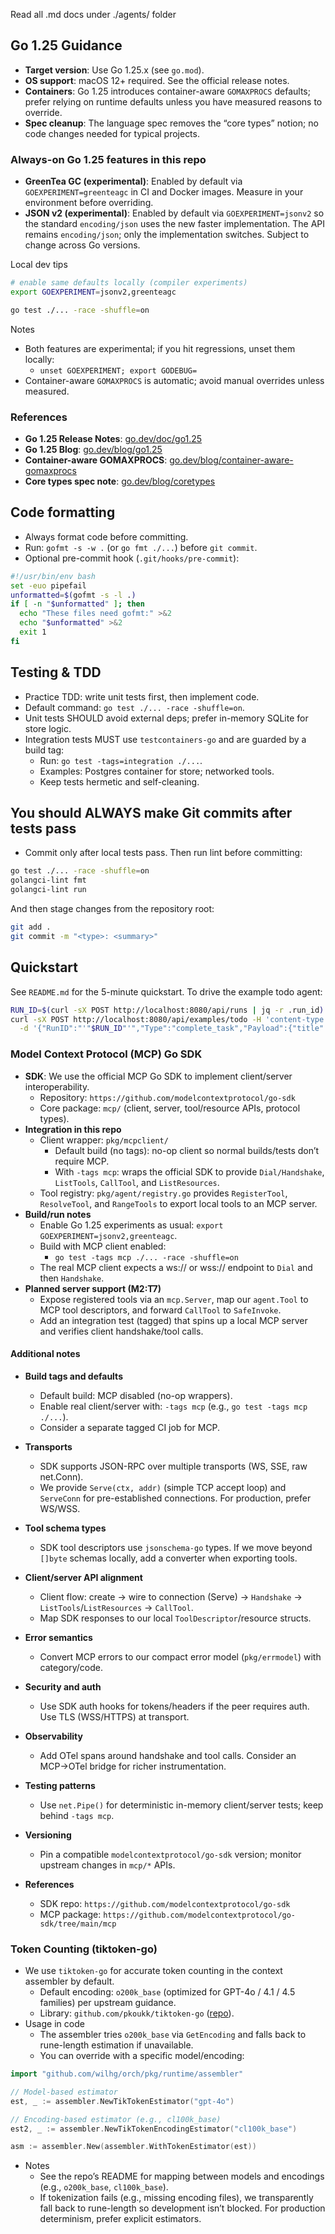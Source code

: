 Read all .md docs under ./agents/ folder

## Go 1.25 Guidance

- **Target version**: Use Go 1.25.x (see `go.mod`).
- **OS support**: macOS 12+ required. See the official release notes.
- **Containers**: Go 1.25 introduces container-aware `GOMAXPROCS` defaults; prefer relying on runtime defaults unless you have measured reasons to override.
- **Spec cleanup**: The language spec removes the “core types” notion; no code changes needed for typical projects.

### Always-on Go 1.25 features in this repo

- **GreenTea GC (experimental)**: Enabled by default via `GOEXPERIMENT=greenteagc` in CI and Docker images. Measure in your environment before overriding.
- **JSON v2 (experimental)**: Enabled by default via `GOEXPERIMENT=jsonv2` so the standard `encoding/json` uses the new faster implementation. The API remains `encoding/json`; only the implementation switches. Subject to change across Go versions.

Local dev tips

```bash
# enable same defaults locally (compiler experiments)
export GOEXPERIMENT=jsonv2,greenteagc

go test ./... -race -shuffle=on
```

Notes
- Both features are experimental; if you hit regressions, unset them locally:
  - `unset GOEXPERIMENT; export GODEBUG=`
- Container-aware `GOMAXPROCS` is automatic; avoid manual overrides unless measured.

### References
- **Go 1.25 Release Notes**: [go.dev/doc/go1.25](https://go.dev/doc/go1.25)
- **Go 1.25 Blog**: [go.dev/blog/go1.25](https://go.dev/blog/go1.25)
- **Container-aware GOMAXPROCS**: [go.dev/blog/container-aware-gomaxprocs](https://go.dev/blog/container-aware-gomaxprocs)
- **Core types spec note**: [go.dev/blog/coretypes](https://go.dev/blog/coretypes)

## Code formatting

- Always format code before committing.
- Run: `gofmt -s -w .` (or `go fmt ./...`) before `git commit`.
- Optional pre-commit hook (`.git/hooks/pre-commit`):

```bash
#!/usr/bin/env bash
set -euo pipefail
unformatted=$(gofmt -s -l .)
if [ -n "$unformatted" ]; then
  echo "These files need gofmt:" >&2
  echo "$unformatted" >&2
  exit 1
fi
```

## Testing & TDD

- Practice TDD: write unit tests first, then implement code.
- Default command: `go test ./... -race -shuffle=on`.
- Unit tests SHOULD avoid external deps; prefer in-memory SQLite for store logic.
- Integration tests MUST use `testcontainers-go` and are guarded by a build tag:
  - Run: `go test -tags=integration ./...`.
  - Examples: Postgres container for store; networked tools.
  - Keep tests hermetic and self-cleaning.

## You should ALWAYS make Git commits after tests pass

- Commit only after local tests pass. Then run lint before committing:

```bash
go test ./... -race -shuffle=on
golangci-lint fmt
golangci-lint run
```

And then stage changes from the repository root:
```bash
git add .
git commit -m "<type>: <summary>"
```

## Quickstart

See `README.md` for the 5-minute quickstart. To drive the example todo agent:

```bash
RUN_ID=$(curl -sX POST http://localhost:8080/api/runs | jq -r .run_id)
curl -sX POST http://localhost:8080/api/examples/todo -H 'content-type: application/json' \
  -d '{"RunID":"'"$RUN_ID"'","Type":"complete_task","Payload":{"title":"demo"}}'
```

### Model Context Protocol (MCP) Go SDK

- **SDK**: We use the official MCP Go SDK to implement client/server interoperability.
  - Repository: `https://github.com/modelcontextprotocol/go-sdk`
  - Core package: `mcp/` (client, server, tool/resource APIs, protocol types).
- **Integration in this repo**
  - Client wrapper: `pkg/mcpclient/`
    - Default build (no tags): no-op client so normal builds/tests don’t require MCP.
    - With `-tags mcp`: wraps the official SDK to provide `Dial/Handshake`, `ListTools`, `CallTool`, and `ListResources`.
  - Tool registry: `pkg/agent/registry.go` provides `RegisterTool`, `ResolveTool`, and `RangeTools` to export local tools to an MCP server.
- **Build/run notes**
  - Enable Go 1.25 experiments as usual: `export GOEXPERIMENT=jsonv2,greenteagc`.
  - Build with MCP client enabled:
    - `go test -tags mcp ./... -race -shuffle=on`
  - The real MCP client expects a ws:// or wss:// endpoint to `Dial` and then `Handshake`.
- **Planned server support (M2:T7)**
  - Expose registered tools via an `mcp.Server`, map our `agent.Tool` to MCP tool descriptors, and forward `CallTool` to `SafeInvoke`.
  - Add an integration test (tagged) that spins up a local MCP server and verifies client handshake/tool calls.

#### Additional notes

- **Build tags and defaults**
  - Default build: MCP disabled (no-op wrappers).
  - Enable real client/server with: `-tags mcp` (e.g., `go test -tags mcp ./...`).
  - Consider a separate tagged CI job for MCP.

- **Transports**
  - SDK supports JSON-RPC over multiple transports (WS, SSE, raw net.Conn).
  - We provide `Serve(ctx, addr)` (simple TCP accept loop) and `ServeConn` for pre-established connections. For production, prefer WS/WSS.

- **Tool schema types**
  - SDK tool descriptors use `jsonschema-go` types. If we move beyond `[]byte` schemas locally, add a converter when exporting tools.

- **Client/server API alignment**
  - Client flow: create → wire to connection (Serve) → `Handshake` → `ListTools`/`ListResources` → `CallTool`.
  - Map SDK responses to our local `ToolDescriptor`/resource structs.

- **Error semantics**
  - Convert MCP errors to our compact error model (`pkg/errmodel`) with category/code.

- **Security and auth**
  - Use SDK auth hooks for tokens/headers if the peer requires auth. Use TLS (WSS/HTTPS) at transport.

- **Observability**
  - Add OTel spans around handshake and tool calls. Consider an MCP→OTel bridge for richer instrumentation.

- **Testing patterns**
  - Use `net.Pipe()` for deterministic in-memory client/server tests; keep behind `-tags mcp`.

- **Versioning**
  - Pin a compatible `modelcontextprotocol/go-sdk` version; monitor upstream changes in `mcp/*` APIs.

- **References**
  - SDK repo: `https://github.com/modelcontextprotocol/go-sdk`
  - MCP package: `https://github.com/modelcontextprotocol/go-sdk/tree/main/mcp`

### Token Counting (tiktoken-go)

- We use `tiktoken-go` for accurate token counting in the context assembler by default.
  - Default encoding: `o200k_base` (optimized for GPT-4o / 4.1 / 4.5 families) per upstream guidance.
  - Library: `github.com/pkoukk/tiktoken-go` ([repo](https://github.com/pkoukk/tiktoken-go)).
- Usage in code
  - The assembler tries `o200k_base` via `GetEncoding` and falls back to rune-length estimation if unavailable.
  - You can override with a specific model/encoding:

```go
import "github.com/wilhg/orch/pkg/runtime/assembler"

// Model-based estimator
est, _ := assembler.NewTikTokenEstimator("gpt-4o")

// Encoding-based estimator (e.g., cl100k_base)
est2, _ := assembler.NewTikTokenEncodingEstimator("cl100k_base")

asm := assembler.New(assembler.WithTokenEstimator(est))
```

- Notes
  - See the repo’s README for mapping between models and encodings (e.g., `o200k_base`, `cl100k_base`).
  - If tokenization fails (e.g., missing encoding files), we transparently fall back to rune-length so development isn’t blocked. For production determinism, prefer explicit estimators.
